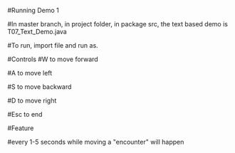 #Running Demo 1

#In master branch, in project folder, in package src, the text based demo is T07_Text_Demo.java

#To run, import file and run as.

#Controls
#W to move forward

#A to move left

#S to move backward

#D to move right

#Esc to end

#Feature

#every 1-5 seconds while moving a "encounter" will happen
